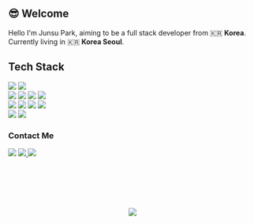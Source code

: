 ## :sunglasses: Welcome

<!-- ![header](https://capsule-render.vercel.app/api?type=wave&color=auto&height=300&section=header&text=Junsu%20Park&fontSize=90) -->

Hello I'm Junsu Park, aiming to be a full stack developer from :kr: **Korea**. 
<br />
Currently living in :kr: **Korea Seoul**.

## Tech Stack

<span>
<img src="https://img.shields.io/badge/JavaScript-F7DF1E?style=flat-square&logo=Javascript&logoColor=white"/>
</span>

<span>
<img src="https://img.shields.io/badge/TypeScript-3178C6?style=flat-square&logo=TypeScript&logoColor=white"/>
</span>


<div>

<span>
<img src="https://img.shields.io/badge/React-61DAFB?style=flat-square&logo=React&logoColor=white"/>
</span>

<span>
<img src="https://img.shields.io/badge/Redux-764ABC?style=flat-square&logo=Redux&logoColor=white"/>
</span>

<span>
<img src="https://img.shields.io/badge/React Zustand-840010?style=flat-square&logo=React&logoColor=white"/>
</span>

<span>
<img src="https://img.shields.io/badge/Styled Components-DB7093?style=flat-square&logo=Styled-Components&logoColor=white"/>
</span>


</div>






<div>
<span>
<img src="https://img.shields.io/badge/NodeJS-339933?style=flat-square&logo=Node.js&logoColor=white"/>
</span>
<span>
<img src="https://img.shields.io/badge/NestJS-E0234E?style=flat-square&logo=Nestjs&logoColor=white"/>
</span>

<span>
<img src="https://img.shields.io/badge/MongoDB-47A248?style=flat-square&logo=MongoDB&logoColor=white"/>
</span>

<span>
<img src="https://img.shields.io/badge/Mysql-4479A1?style=flat-square&logo=Mysql&logoColor=white"/>
</span>
</div>

<span>
<img src="https://img.shields.io/badge/git-F05032?style=flat-square&logo=git&logoColor=white"/>
</span>

<span>
<img src="https://img.shields.io/badge/AWS-232F3E?style=flat-square&logo=Amazon AWS&logoColor=white"/>
</span>



### Contact Me

<div>
<img src="https://img.shields.io/badge/Gmail-EA4335?style=flat-square&logo=Gmail&logoColor=white"/>
<a href="https://p-story-js.tistory.com/" target="_blank">
<img src="https://img.shields.io/badge/Tstory-83B81A?style=flat-square&logo=Tv Time&logoColor=white"/>
</a>
<a href="https://p-story-js.tistory.com/" target="_blank">
<img src="https://img.shields.io/badge/Tstory-83B81A?style=flat-square&logo=Tv Time&logoColor=white"/>
</a>
</div>

</br>
</br>
</br>
</br>
</br>
</br>






<div align=center>
<a href="https://hits.seeyoufarm.com"><img src="https://hits.seeyoufarm.com/api/count/incr/badge.svg?url=https%3A%2F%2Fgithub.com%2FPJScript&count_bg=%2379C83D&title_bg=%23555555&icon=github.svg&icon_color=%23E7E7E7&title=hits&edge_flat=false"/></a>
</div>


<!--
**PJScript/PJScript** is a ✨ _special_ ✨ repository because its `README.md` (this file) appears on your GitHub profile.

Here are some ideas to get you started:

- 🔭 I’m currently working on ...
- 🌱 I’m currently learning ...
- 👯 I’m looking to collaborate on ...
- 🤔 I’m looking for help with ...
- 💬 Ask me about ...
- 📫 How to reach me: ...
- 😄 Pronouns: ...
- ⚡ Fun fact: ...
-->
